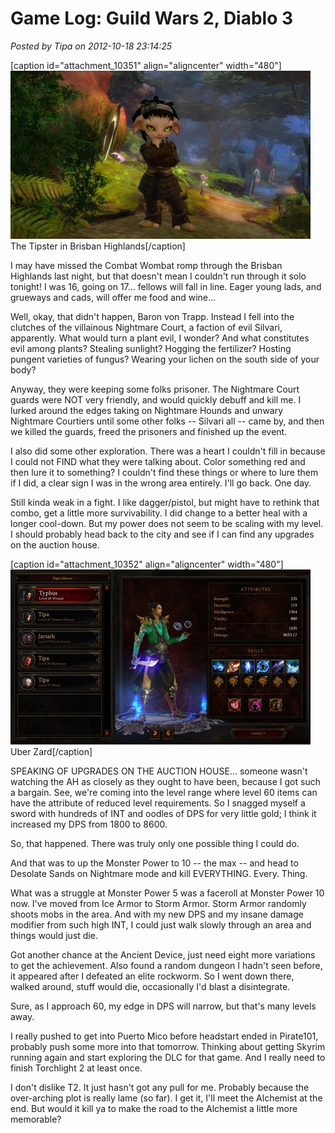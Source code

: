 # Game Log: Guild Wars 2, Diablo 3

*Posted by Tipa on 2012-10-18 23:14:25*

[caption id="attachment\_10351" align="aligncenter" width="480"][![](../uploads/2012/10/Gw2-2012-10-18-23-44-12-32-480x269.jpg "The Tipster")](../uploads/2012/10/Gw2-2012-10-18-23-44-12-32.jpg) The Tipster in Brisban Highlands[/caption]

I may have missed the Combat Wombat romp through the Brisban Highlands last night, but that doesn't mean I couldn't run through it solo tonight! I was 16, going on 17... fellows will fall in line. Eager young lads, and grueways and cads, will offer me food and wine...

Well, okay, that didn't happen, Baron von Trapp. Instead I fell into the clutches of the villainous Nightmare Court, a faction of evil Silvari, apparently. What would turn a plant evil, I wonder? And what constitutes evil among plants? Stealing sunlight? Hogging the fertilizer? Hosting pungent varieties of fungus? Wearing your lichen on the south side of your body?

Anyway, they were keeping some folks prisoner. The Nightmare Court guards were NOT very friendly, and would quickly debuff and kill me. I lurked around the edges taking on Nightmare Hounds and unwary Nightmare Courtiers until some other folks -- Silvari all -- came by, and then we killed the guards, freed the prisoners and finished up the event.

I also did some other exploration. There was a heart I couldn't fill in because I could not FIND what they were talking about. Color something red and then lure it to something? I couldn't find these things or where to lure them if I did, a clear sign I was in the wrong area entirely. I'll go back. One day.

Still kinda weak in a fight. I like dagger/pistol, but might have to rethink that combo, get a little more survivability. I did change to a better heal with a longer cool-down. But my power does not seem to be scaling with my level. I should probably head back to the city and see if I can find any upgrades on the auction house.

[caption id="attachment\_10352" align="aligncenter" width="480"][![](../uploads/2012/10/Diablo-III-2012-10-18-20-53-37-07-480x280.jpg "Uber Zard")](../uploads/2012/10/Diablo-III-2012-10-18-20-53-37-07.jpg) Uber Zard[/caption]

SPEAKING OF UPGRADES ON THE AUCTION HOUSE... someone wasn't watching the AH as closely as they ought to have been, because I got such a bargain. See, we're coming into the level range where level 60 items can have the attribute of reduced level requirements. So I snagged myself a sword with hundreds of INT and oodles of DPS for very little gold; I think it increased my DPS from 1800 to 8600.

So, that happened. There was truly only one possible thing I could do.

And that was to up the Monster Power to 10 -- the max -- and head to Desolate Sands on Nightmare mode and kill EVERYTHING. Every. Thing.

What was a struggle at Monster Power 5 was a faceroll at Monster Power 10 now. I've moved from Ice Armor to Storm Armor. Storm Armor randomly shoots mobs in the area. And with my new DPS and my insane damage modifier from such high INT, I could just walk slowly through an area and things would just die.

Got another chance at the Ancient Device, just need eight more variations to get the achievement. Also found a random dungeon I hadn't seen before, it appeared after I defeated an elite rockworm. So I went down there, walked around, stuff would die, occasionally I'd blast a disintegrate.

Sure, as I approach 60, my edge in DPS will narrow, but that's many levels away.

I really pushed to get into Puerto Mico before headstart ended in Pirate101, probably push some more into that tomorrow. Thinking about getting Skyrim running again and start exploring the DLC for that game. And I really need to finish Torchlight 2 at least once.

I don't dislike T2. It just hasn't got any pull for me. Probably because the over-arching plot is really lame (so far). I get it, I'll meet the Alchemist at the end. But would it kill ya to make the road to the Alchemist a little more memorable?
